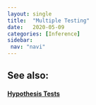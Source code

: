 ```yaml
---
layout: single
title:  "Multiple Testing"
date:   2020-05-09
categories: [Inference]
sidebar: 
 nav: "navi"
---
```


<object data="/assets/statistics/Multiple Testing.pdf" type="application/pdf" width="100%" height="100%">
</object>

<h2> See also: </h2>
<h4>
	<a href="hypothesis-tests"> Hypothesis Tests </a>
</h4>